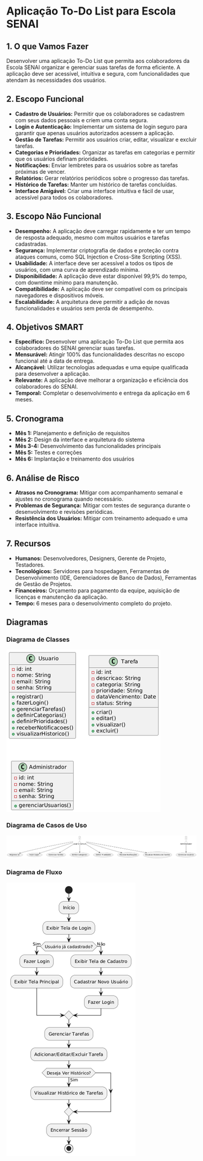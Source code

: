# Aplicação To-Do List para Escola SENAI

## 1. O que Vamos Fazer

Desenvolver uma aplicação To-Do List que permita aos colaboradores da Escola SENAI organizar e gerenciar suas tarefas de forma eficiente. A aplicação deve ser acessível, intuitiva e segura, com funcionalidades que atendam às necessidades dos usuários.

## 2. Escopo Funcional

- **Cadastro de Usuários:** Permitir que os colaboradores se cadastrem com seus dados pessoais e criem uma conta segura.
- **Login e Autenticação:** Implementar um sistema de login seguro para garantir que apenas usuários autorizados acessem a aplicação.
- **Gestão de Tarefas:** Permitir aos usuários criar, editar, visualizar e excluir tarefas.
- **Categorias e Prioridades:** Organizar as tarefas em categorias e permitir que os usuários definam prioridades.
- **Notificações:** Enviar lembretes para os usuários sobre as tarefas próximas de vencer.
- **Relatórios:** Gerar relatórios periódicos sobre o progresso das tarefas.
- **Histórico de Tarefas:** Manter um histórico de tarefas concluídas.
- **Interface Amigável:** Criar uma interface intuitiva e fácil de usar, acessível para todos os colaboradores.

## 3. Escopo Não Funcional

- **Desempenho:** A aplicação deve carregar rapidamente e ter um tempo de resposta adequado, mesmo com muitos usuários e tarefas cadastradas.
- **Segurança:** Implementar criptografia de dados e proteção contra ataques comuns, como SQL Injection e Cross-Site Scripting (XSS).
- **Usabilidade:** A interface deve ser acessível a todos os tipos de usuários, com uma curva de aprendizado mínima.
- **Disponibilidade:** A aplicação deve estar disponível 99,9% do tempo, com downtime mínimo para manutenção.
- **Compatibilidade:** A aplicação deve ser compatível com os principais navegadores e dispositivos móveis.
- **Escalabilidade:** A arquitetura deve permitir a adição de novas funcionalidades e usuários sem perda de desempenho.

## 4. Objetivos SMART

- **Específico:** Desenvolver uma aplicação To-Do List que permita aos colaboradores do SENAI gerenciar suas tarefas.
- **Mensurável:** Atingir 100% das funcionalidades descritas no escopo funcional até a data de entrega.
- **Alcançável:** Utilizar tecnologias adequadas e uma equipe qualificada para desenvolver a aplicação.
- **Relevante:** A aplicação deve melhorar a organização e eficiência dos colaboradores do SENAI.
- **Temporal:** Completar o desenvolvimento e entrega da aplicação em 6 meses.

## 5. Cronograma

- **Mês 1:** Planejamento e definição de requisitos
- **Mês 2:** Design da interface e arquitetura do sistema
- **Mês 3-4:** Desenvolvimento das funcionalidades principais
- **Mês 5:** Testes e correções
- **Mês 6:** Implantação e treinamento dos usuários

## 6. Análise de Risco

- **Atrasos no Cronograma:** Mitigar com acompanhamento semanal e ajustes no cronograma quando necessário.
- **Problemas de Segurança:** Mitigar com testes de segurança durante o desenvolvimento e revisões periódicas.
- **Resistência dos Usuários:** Mitigar com treinamento adequado e uma interface intuitiva.

## 7. Recursos

- **Humanos:** Desenvolvedores, Designers, Gerente de Projeto, Testadores.
- **Tecnológicos:** Servidores para hospedagem, Ferramentas de Desenvolvimento (IDE, Gerenciadores de Banco de Dados), Ferramentas de Gestão de Projetos.
- **Financeiros:** Orçamento para pagamento da equipe, aquisição de licenças e manutenção da aplicação.
- **Tempo:** 6 meses para o desenvolvimento completo do projeto.

## Diagramas

### Diagrama de Classes

![Diagrama de Classes](docs/diagrams/diagrama_classe.png)

### Diagrama de Casos de Uso

![Diagrama de Casos de Uso](docs/diagrams//diagrama_casos_de_uso.png)

### Diagrama de Fluxo

![Diagrama de Fluxo](docs/diagrams//diagrama_fluxo.png)
